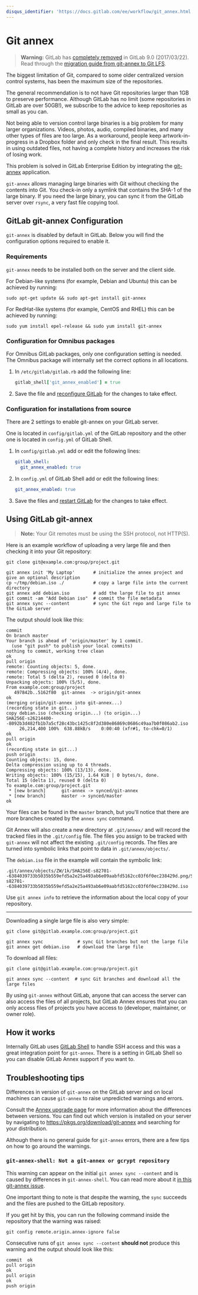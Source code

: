```yaml
---
disqus_identifier: 'https://docs.gitlab.com/ee/workflow/git_annex.html'
---
```


# Git annex

> **Warning:** GitLab has [completely
removed][deprecate-annex-issue] in GitLab 9.0 (2017/03/22).
Read through the [migration guide from git-annex to Git LFS][guide].

The biggest limitation of Git, compared to some older centralized version
control systems, has been the maximum size of the repositories.

The general recommendation is to not have Git repositories larger than 1GB to
preserve performance. Although GitLab has no limit (some repositories in GitLab
are over 50GB!), we subscribe to the advice to keep repositories as small as
you can.

Not being able to version control large binaries is a big problem for many
larger organizations.
Videos, photos, audio, compiled binaries, and many other types of files are too
large. As a workaround, people keep artwork-in-progress in a Dropbox folder and
only check in the final result. This results in using outdated files, not
having a complete history and increases the risk of losing work.

This problem is solved in GitLab Enterprise Edition by integrating the
[git-annex] application.

`git-annex` allows managing large binaries with Git without checking the
contents into Git.
You check-in only a symlink that contains the SHA-1 of the large binary. If you
need the large binary, you can sync it from the GitLab server over `rsync`, a
very fast file copying tool.

## GitLab git-annex Configuration

`git-annex` is disabled by default in GitLab. Below you will find the
configuration options required to enable it.

### Requirements

`git-annex` needs to be installed both on the server and the client side.

For Debian-like systems (for example, Debian and Ubuntu) this can be achieved by running:

```shell
sudo apt-get update && sudo apt-get install git-annex
```

For RedHat-like systems (for example, CentOS and RHEL) this can be achieved by running:

```shell
sudo yum install epel-release && sudo yum install git-annex
```

### Configuration for Omnibus packages

For Omnibus GitLab packages, only one configuration setting is needed.
The Omnibus package will internally set the correct options in all locations.

1. In `/etc/gitlab/gitlab.rb` add the following line:

   ```ruby
   gitlab_shell['git_annex_enabled'] = true
   ```

1. Save the file and [reconfigure GitLab][] for the changes to take effect.

### Configuration for installations from source

There are 2 settings to enable git-annex on your GitLab server.

One is located in `config/gitlab.yml` of the GitLab repository and the other
one is located in `config.yml` of GitLab Shell.

1. In `config/gitlab.yml` add or edit the following lines:

   ```yaml
   gitlab_shell:
     git_annex_enabled: true
   ```

1. In `config.yml` of GitLab Shell add or edit the following lines:

   ```yaml
   git_annex_enabled: true
   ```

1. Save the files and [restart GitLab][] for the changes to take effect.

## Using GitLab git-annex

> **Note:**
> Your Git remotes must be using the SSH protocol, not HTTP(S).

Here is an example workflow of uploading a very large file and then checking it
into your Git repository:

```shell
git clone git@example.com:group/project.git

git annex init 'My Laptop'       # initialize the annex project and give an optional description
cp ~/tmp/debian.iso ./           # copy a large file into the current directory
git annex add debian.iso         # add the large file to git annex
git commit -am "Add Debian iso"  # commit the file metadata
git annex sync --content         # sync the Git repo and large file to the GitLab server
```

The output should look like this:

```plaintext
commit
On branch master
Your branch is ahead of 'origin/master' by 1 commit.
  (use "git push" to publish your local commits)
nothing to commit, working tree clean
ok
pull origin
remote: Counting objects: 5, done.
remote: Compressing objects: 100% (4/4), done.
remote: Total 5 (delta 2), reused 0 (delta 0)
Unpacking objects: 100% (5/5), done.
From example.com:group/project
   497842b..5162f80  git-annex  -> origin/git-annex
ok
(merging origin/git-annex into git-annex...)
(recording state in git...)
copy debian.iso (checking origin...) (to origin...)
SHA256E-s26214400--8092b3d482fb1b7a5cf28c43bc1425c8f2d380e86869c0686c49aa7b0f086ab2.iso
     26,214,400 100%  638.88kB/s    0:00:40 (xfr#1, to-chk=0/1)
ok
pull origin
ok
(recording state in git...)
push origin
Counting objects: 15, done.
Delta compression using up to 4 threads.
Compressing objects: 100% (13/13), done.
Writing objects: 100% (15/15), 1.64 KiB | 0 bytes/s, done.
Total 15 (delta 1), reused 0 (delta 0)
To example.com:group/project.git
 * [new branch]      git-annex -> synced/git-annex
 * [new branch]      master -> synced/master
ok
```

Your files can be found in the `master` branch, but you'll notice that there
are more branches created by the `annex sync` command.

Git Annex will also create a new directory at `.git/annex/` and will record the
tracked files in the `.git/config` file. The files you assign to be tracked
with `git-annex` will not affect the existing `.git/config` records. The files
are turned into symbolic links that point to data in `.git/annex/objects/`.

The `debian.iso` file in the example will contain the symbolic link:

```plaintext
.git/annex/objects/ZW/1k/SHA256E-s82701--6384039733b5035b559efd5a2e25a493ab6e09aabfd5162cc03f6f0ec238429d.png/SHA256E-s82701--6384039733b5035b559efd5a2e25a493ab6e09aabfd5162cc03f6f0ec238429d.iso
```

Use `git annex info` to retrieve the information about the local copy of your
repository.

---

Downloading a single large file is also very simple:

```shell
git clone git@gitlab.example.com:group/project.git

git annex sync             # sync Git branches but not the large file
git annex get debian.iso   # download the large file
```

To download all files:

```shell
git clone git@gitlab.example.com:group/project.git

git annex sync --content  # sync Git branches and download all the large files
```

By using `git-annex` without GitLab, anyone that can access the server can also
access the files of all projects, but GitLab Annex ensures that you can only
access files of projects you have access to (developer, maintainer, or owner role).

## How it works

Internally GitLab uses [GitLab Shell] to handle SSH access and this was a great
integration point for `git-annex`.
There is a setting in GitLab Shell so you can disable GitLab Annex support
if you want to.

## Troubleshooting tips

Differences in version of `git-annex` on the GitLab server and on local machines
can cause `git-annex` to raise unpredicted warnings and errors.

Consult the [Annex upgrade page][annex-upgrade] for more information about
the differences between versions. You can find out which version is installed
on your server by navigating to <https://pkgs.org/download/git-annex> and
searching for your distribution.

Although there is no general guide for `git-annex` errors, there are a few tips
on how to go around the warnings.

### `git-annex-shell: Not a git-annex or gcrypt repository`

This warning can appear on the initial `git annex sync --content` and is caused
by differences in `git-annex-shell`. You can read more about it
[in this git-annex issue][issue].

One important thing to note is that despite the warning, the `sync` succeeds
and the files are pushed to the GitLab repository.

If you get hit by this, you can run the following command inside the repository
that the warning was raised:

```shell
git config remote.origin.annex-ignore false
```

Consecutive runs of `git annex sync --content` **should not** produce this
warning and the output should look like this:

```plaintext
commit  ok
pull origin
ok
pull origin
ok
push origin
```

[annex-upgrade]: https://git-annex.branchable.com/upgrades/
[deprecate-annex-issue]: https://gitlab.com/gitlab-org/gitlab/issues/1648
[git-annex]: https://git-annex.branchable.com/ "git-annex website"
[gitlab shell]: https://gitlab.com/gitlab-org/gitlab-shell "GitLab Shell repository"
[guide]: lfs/migrate_from_git_annex_to_git_lfs.html
[issue]: https://git-annex.branchable.com/forum/Error_from_git-annex-shell_on_creation_of_gcrypt_special_remote/ "git-annex issue"
[reconfigure GitLab]: restart_gitlab.md#omnibus-gitlab-reconfigure
[restart GitLab]: restart_gitlab.md#installations-from-source
